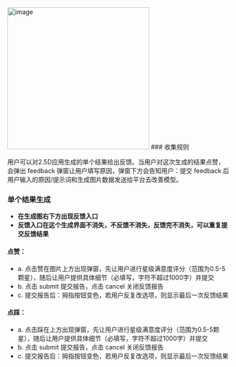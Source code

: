 <img width="322" alt="image" src="https://github.com/user-attachments/assets/2177ddef-5058-4f20-a9b8-6a8b0d80d832" />
### 收集规则

用户可以对2.5D应用生成的单个结果给出反馈。当用户对这次生成的结果点赞，会弹出 feedback 弹窗让用户填写原因，弹窗下方会告知用户：提交 feedback 后用户输入的原因/提示词和生成图片数据发送给平台去改善模型。

### 单个结果生成

- **在生成图右下方出现反馈入口**
- **反馈入口在这个生成界面不消失，不反馈不消失，反馈完不消失，可以重复提交反馈结果**

#### 点赞：

- a. 点击赞在图片上方出现弹窗，先让用户进行星级满意度评分（范围为0.5-5颗星），随后让用户提供具体细节（必填写，字符不超过1000字）并提交
- b. 点击 submit 提交报告，点击 cancel 关闭反馈报告
- c. 提交报告后：拇指按钮变色，若用户反复改选项，则显示最后一次反馈结果

#### 点踩：

- a. 点击踩在上方出现弹窗，先让用户进行星级满意度评分（范围为0.5-5颗星），随后让用户提供具体细节（必填写，字符不超过1000字）并提交
- b. 点击 submit 提交报告，点击 cancel 关闭反馈报告
- c. 提交报告后：拇指按钮变色，若用户反复改选项，则显示最后一次反馈结果
